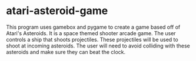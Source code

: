 # atari-asteroid-game
This program uses gamebox and pygame to create a game based off of Atari's Asteroids. It is a space themed shooter 
arcade game. The user controls a ship that shoots projectiles. These projectiles will be used to shoot at incoming 
asteroids. The user will need to avoid colliding with these asteroids and make sure they can beat the clock.
